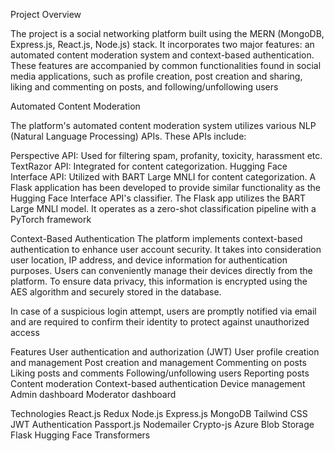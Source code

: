 Project Overview

The project is a social networking platform built using the MERN (MongoDB, Express.js, React.js, Node.js) stack. It incorporates two major features: an automated content moderation system and context-based authentication. These features are accompanied by common functionalities found in social media applications, such as profile creation, post creation and sharing, liking and commenting on posts, and following/unfollowing users


Automated Content Moderation

The platform's automated content moderation system utilizes various NLP (Natural Language Processing) APIs. These APIs include:

Perspective API: Used for filtering spam, profanity, toxicity, harassment etc.
TextRazor API: Integrated for content categorization.
Hugging Face Interface API: Utilized with BART Large MNLI for content categorization.
A Flask application has been developed to provide similar functionality as the Hugging Face Interface API's classifier. The Flask app utilizes the BART Large MNLI model. It operates as a zero-shot classification pipeline with a PyTorch framework


Context-Based Authentication
The platform implements context-based authentication to enhance user account security. It takes into consideration user location, IP address, and device information for authentication purposes. Users can conveniently manage their devices directly from the platform. To ensure data privacy, this information is encrypted using the AES algorithm and securely stored in the database.

In case of a suspicious login attempt, users are promptly notified via email and are required to confirm their identity to protect against unauthorized access


Features
 User authentication and authorization (JWT)
 User profile creation and management
 Post creation and management
 Commenting on posts
 Liking posts and comments
 Following/unfollowing users
 Reporting posts
 Content moderation
 Context-based authentication
 Device management
 Admin dashboard
 Moderator dashboard

Technologies
React.js
Redux
Node.js
Express.js
MongoDB
Tailwind CSS
JWT Authentication
Passport.js
Nodemailer
Crypto-js
Azure Blob Storage
Flask
Hugging Face Transformers
